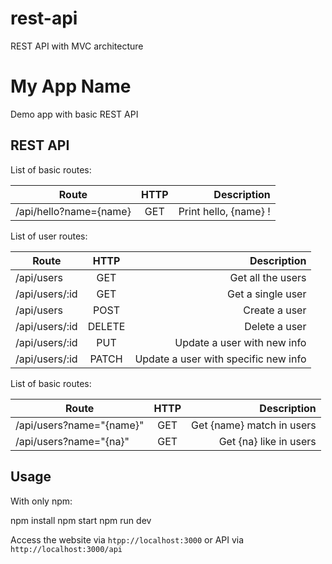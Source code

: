 # rest-api
REST API with MVC architecture

# My App Name
Demo app with basic REST API

## REST API
List of basic routes:

| Route                 | HTTP | Description           |
|-----------------------|:----:|----------------------:|
|/api/hello?name={name} | GET  | Print hello, {name} ! |

List of user routes:

| Route         | HTTP   | Description                          |
|---------------|:------:|-------------------------------------:|
|/api/users     | GET    | Get all the users                    |
|/api/users/:id | GET    | Get a single user                    |
|/api/users     | POST   | Create a user                        |
|/api/users/:id | DELETE | Delete a user                        |
|/api/users/:id | PUT    | Update a user with new info          |
|/api/users/:id | PATCH  | Update a user with specific new info |

List of basic routes:

| Route                   | HTTP | Description               |
|-------------------------|:----:|--------------------------:|
|/api/users?name="{name}" | GET  | Get {name} match in users |
|/api/users?name="{na}"   | GET  | Get {na} like in users    |

## Usage
With only npm:

npm install
npm start
npm run dev

Access the website via `htpp://localhost:3000` or API via 
`http://localhost:3000/api`